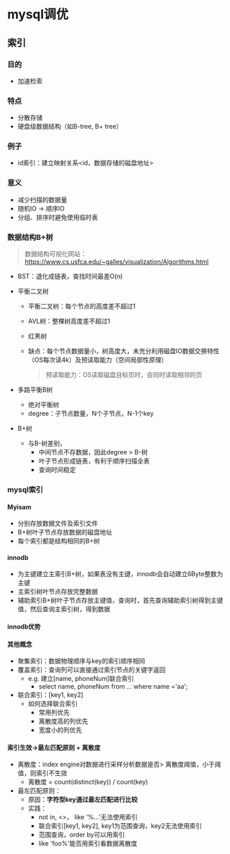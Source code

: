 # mysql调优

## 索引

### 目的

- 加速检索

### 特点

- 分散存储
- 硬盘级数据结构（如B-tree, B+ tree）

### 例子

- id索引：建立映射关系<id，数据存储的磁盘地址>

### 意义

- 减少扫描的数据量
- 随机IO -> 顺序IO
- 分组、排序时避免使用临时表

### 数据结构B+树

> 数据结构可视化网站：https://www.cs.usfca.edu/~galles/visualization/Algorithms.html

- BST：退化成链表，查找时间最差O(n)

- 平衡二叉树

  - 平衡二叉树：每个节点的高度差不超过1

  - AVL树：整棵树高度差不超过1

  - 红黑树

  - 缺点：每个节点数据量小，树高度大，未充分利用磁盘IO数据交换特性（OS每次读4k）及预读取能力（空间局部性原理）

    > 预读取能力：OS读取磁盘目标页时，会同时读取相邻的页

- 多路平衡B树

  - 绝对平衡树
  - degree：子节点数量，N个子节点，N-1个key

- B+树

  - 与B-树差别，
    - 中间节点不存数据，因此degree > B-树
    - 叶子节点形成链表，有利于顺序扫描全表
    - 查询时间稳定

### mysql索引

#### Myisam

- 分别存放数据文件及索引文件
- B+树叶子节点存放数据的磁盘地址
- 每个索引都是结构相同的B+树

#### innodb

- 为主键建立主索引B+树，如果表没有主键，innodb会自动建立6Byte整数为主键
- 主索引树叶节点存放完整数据
- 辅助索引B+树叶子节点存放主键值，查询时，首先查询辅助索引树得到主键值，然后查询主索引树，得到数据

#### innodb优势

#### 其他概念

- 聚集索引：数据物理顺序与key的索引顺序相同
- 覆盖索引：查询列可以直接通过索引节点的关键字返回
  - e.g. 建立[name, phoneNum]联合索引
    - select name, phoneNum from ... where name ='aa';
- 联合索引：[key1, key2]
  - 如何选择联合索引
    - 常用列优先
    - 离散度高的列优先
    - 宽度小的列优先

#### 索引生效->最左匹配原则 + 离散度

- 离散度：index engine对数据进行采样分析数据是否> 离散度阈值，小于阈值，则索引不生效
  - 离散度 = count(distinct(key)) / count(key)
- 最左匹配原则：
  - 原因：**字符型key通过最左匹配进行比较**
  - 实践：
    - not in, <>， like '%...'无法使用索引
    - 联合索引[key1, key2], key1为范围查询，key2无法使用索引
    - 范围查询，order by可以用索引
    - like 'foo%'能否用索引看数据离散度

 
